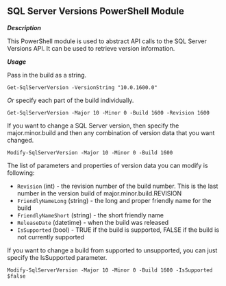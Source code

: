 ## SQL Server Versions PowerShell Module

***Description***

This PowerShell module is used to abstract API calls to the SQL Server Versions API.  It can be used to retrieve version information.

***Usage***

Pass in the build as a string.

`Get-SqlServerVersion -VersionString "10.0.1600.0"`

*Or* specify each part of the build individually.

`Get-SqlServerVersion -Major 10 -Minor 0 -Build 1600 -Revision 1600`

If you want to change a SQL Server version, then specify the major.minor.build and then any combination of version data that you want changed.

`Modify-SqlServerVersion -Major 10 -Minor 0 -Build 1600` *<modifiable parameters>*

The list of parameters and properties of version data you can modify is following:

- `Revision` (int) - the revision number of the build number.  This is the last number in the version build of major.minor.build.REVISION
- `FriendlyNameLong` (string) - the long and proper friendly name for the build
- `FriendlyNameShort` (string) - the short friendly name
- `ReleaseDate` (datetime) - when the build was released
- `IsSupported` (bool) - TRUE if the build is supported, FALSE if the build is not currently supported

If you want to change a build from supported to unsupported, you can just specify the IsSupported parameter.

`Modify-SqlServerVersion -Major 10 -Minor 0 -Build 1600 -IsSupported $false`
